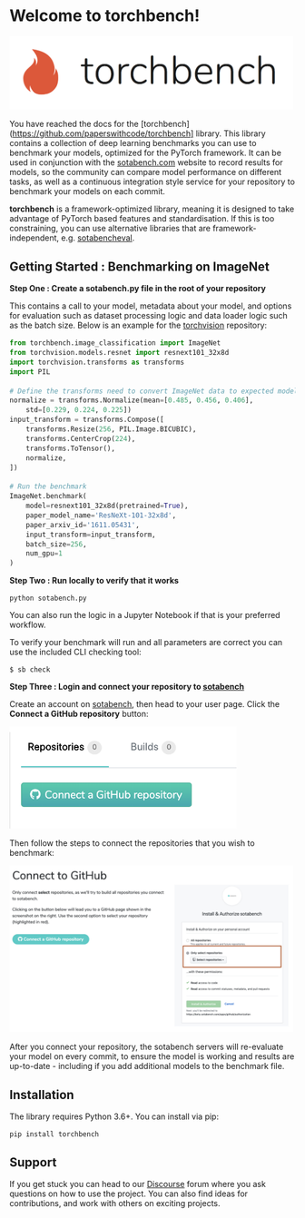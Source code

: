 # Welcome to torchbench!

<img src="img/torchbench.png" width=500>

You have reached the docs for the [torchbench](https://github.com/paperswithcode/torchbench] library. This library contains a collection of deep learning benchmarks you can use to
benchmark your models, optimized for the PyTorch framework. It can be used in conjunction with the 
[sotabench.com](http://www.sotabench.com) website to record results for models, so the community
can compare model performance on different tasks, as well as a continuous integration style
service for your repository to benchmark your models on each commit.

**torchbench** is a framework-optimized library, meaning it is designed to take advantage of PyTorch based features
and standardisation. If this is too constraining, you can use alternative libraries that are framework-independent,
 e.g. [sotabencheval](https://paperswithcode.github.io/sotabench-eval/).

## Getting Started : Benchmarking on ImageNet

**Step One : Create a sotabench.py file in the root of your repository**

This contains a call to your model, metadata about your model, and options for evaluation such as dataset
processing logic and data loader logic such as the batch size. Below is an example for the [torchvision](https://github.com/pytorch/vision)
repository:

``` python
from torchbench.image_classification import ImageNet
from torchvision.models.resnet import resnext101_32x8d
import torchvision.transforms as transforms
import PIL

# Define the transforms need to convert ImageNet data to expected model input
normalize = transforms.Normalize(mean=[0.485, 0.456, 0.406], 
    std=[0.229, 0.224, 0.225])
input_transform = transforms.Compose([
    transforms.Resize(256, PIL.Image.BICUBIC),
    transforms.CenterCrop(224),
    transforms.ToTensor(),
    normalize,
])

# Run the benchmark
ImageNet.benchmark(
    model=resnext101_32x8d(pretrained=True),
    paper_model_name='ResNeXt-101-32x8d',
    paper_arxiv_id='1611.05431',
    input_transform=input_transform,
    batch_size=256,
    num_gpu=1
)
```

**Step Two : Run locally to verify that it works** 

```
python sotabench.py
```

You can also run the logic in a Jupyter Notebook if that is your preferred workflow.

To verify your benchmark will run and all parameters are correct you can use the included CLI checking tool:

```
$ sb check
```

**Step Three : Login and connect your repository to [sotabench](http://www.sotabench.com)**

Create an account on [sotabench](http://www.sotabench.com), then head to your user page. Click the
**Connect a GitHub repository** button:

<img width=400 src="img/connect.png">

Then follow the steps to connect the repositories that you wish to benchmark:

<img width=500 src="img/connect2.png">

After you connect your repository, the sotabench servers will re-evaluate your model on every commit, 
to ensure the model is working and results are up-to-date - including if you add additional models to the benchmark file.

## Installation

The library requires Python 3.6+. You can install via pip:

```
pip install torchbench
```

## Support

If you get stuck you can head to our [Discourse](http://forum.sotabench.com) forum where you ask
questions on how to use the project. You can also find ideas for contributions,
and work with others on exciting projects.